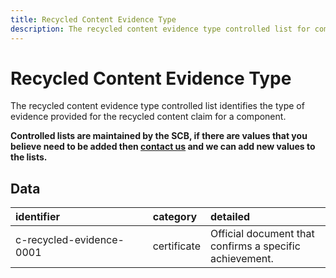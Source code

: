 ```yaml
---
title: Recycled Content Evidence Type
description: The recycled content evidence type controlled list for components.
---
```


# Recycled Content Evidence Type

The recycled content evidence type controlled list identifies the type of evidence provided for the recycled content claim for a component.

**Controlled lists are maintained by the SCB, if there are values that you believe need to be added then [contact us](https://www.open3p.org/contact/) and we can add new values to the lists.**

## Data
|<div style="width:200px">identifier</div>|category|detailed|
|:-|:-|:-|
|c-recycled-evidence-0001|certificate|Official document that confirms a specific achievement.|
